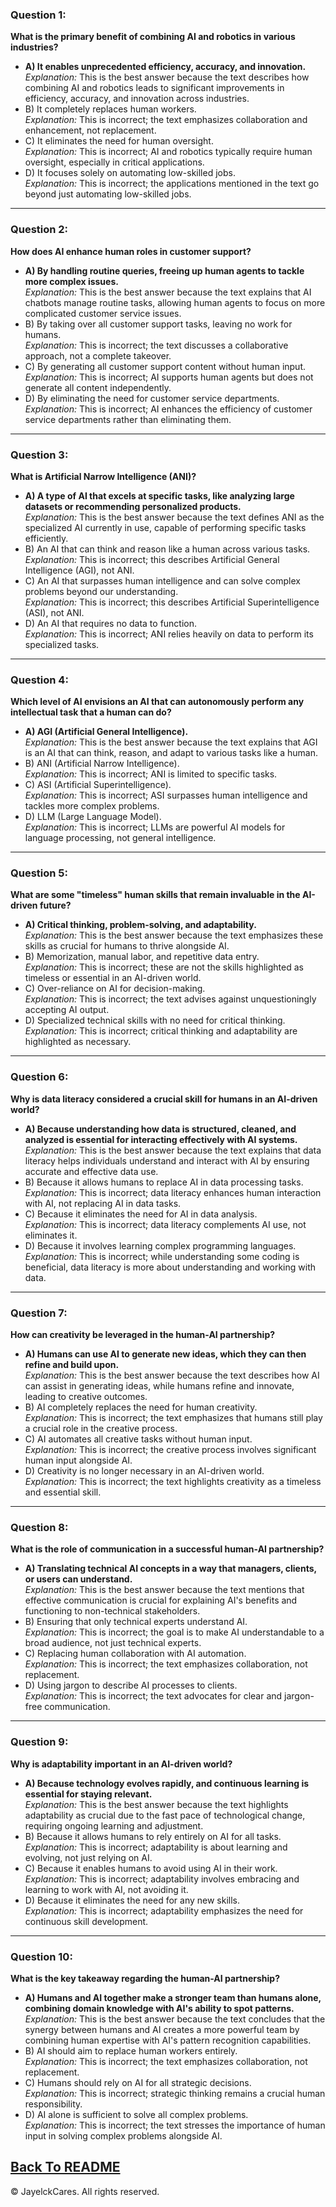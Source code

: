 ### Question 1:
**What is the primary benefit of combining AI and robotics in various industries?**
- **A) It enables unprecedented efficiency, accuracy, and innovation.**  
  *Explanation:* This is the best answer because the text describes how combining AI and robotics leads to significant improvements in efficiency, accuracy, and innovation across industries.
- B) It completely replaces human workers.  
  *Explanation:* This is incorrect; the text emphasizes collaboration and enhancement, not replacement.
- C) It eliminates the need for human oversight.  
  *Explanation:* This is incorrect; AI and robotics typically require human oversight, especially in critical applications.
- D) It focuses solely on automating low-skilled jobs.  
  *Explanation:* This is incorrect; the applications mentioned in the text go beyond just automating low-skilled jobs.

---

### Question 2:
**How does AI enhance human roles in customer support?**
- **A) By handling routine queries, freeing up human agents to tackle more complex issues.**  
  *Explanation:* This is the best answer because the text explains that AI chatbots manage routine tasks, allowing human agents to focus on more complicated customer service issues.
- B) By taking over all customer support tasks, leaving no work for humans.  
  *Explanation:* This is incorrect; the text discusses a collaborative approach, not a complete takeover.
- C) By generating all customer support content without human input.  
  *Explanation:* This is incorrect; AI supports human agents but does not generate all content independently.
- D) By eliminating the need for customer service departments.  
  *Explanation:* This is incorrect; AI enhances the efficiency of customer service departments rather than eliminating them.

---

### Question 3:
**What is Artificial Narrow Intelligence (ANI)?**
- **A) A type of AI that excels at specific tasks, like analyzing large datasets or recommending personalized products.**  
  *Explanation:* This is the best answer because the text defines ANI as the specialized AI currently in use, capable of performing specific tasks efficiently.
- B) An AI that can think and reason like a human across various tasks.  
  *Explanation:* This is incorrect; this describes Artificial General Intelligence (AGI), not ANI.
- C) An AI that surpasses human intelligence and can solve complex problems beyond our understanding.  
  *Explanation:* This is incorrect; this describes Artificial Superintelligence (ASI), not ANI.
- D) An AI that requires no data to function.  
  *Explanation:* This is incorrect; ANI relies heavily on data to perform its specialized tasks.

---

### Question 4:
**Which level of AI envisions an AI that can autonomously perform any intellectual task that a human can do?**
- **A) AGI (Artificial General Intelligence).**  
  *Explanation:* This is the best answer because the text explains that AGI is an AI that can think, reason, and adapt to various tasks like a human.
- B) ANI (Artificial Narrow Intelligence).  
  *Explanation:* This is incorrect; ANI is limited to specific tasks.
- C) ASI (Artificial Superintelligence).  
  *Explanation:* This is incorrect; ASI surpasses human intelligence and tackles more complex problems.
- D) LLM (Large Language Model).  
  *Explanation:* This is incorrect; LLMs are powerful AI models for language processing, not general intelligence.

---

### Question 5:
**What are some "timeless" human skills that remain invaluable in the AI-driven future?**
- **A) Critical thinking, problem-solving, and adaptability.**  
  *Explanation:* This is the best answer because the text emphasizes these skills as crucial for humans to thrive alongside AI.
- B) Memorization, manual labor, and repetitive data entry.  
  *Explanation:* This is incorrect; these are not the skills highlighted as timeless or essential in an AI-driven world.
- C) Over-reliance on AI for decision-making.  
  *Explanation:* This is incorrect; the text advises against unquestioningly accepting AI output.
- D) Specialized technical skills with no need for critical thinking.  
  *Explanation:* This is incorrect; critical thinking and adaptability are highlighted as necessary.

---

### Question 6:
**Why is data literacy considered a crucial skill for humans in an AI-driven world?**
- **A) Because understanding how data is structured, cleaned, and analyzed is essential for interacting effectively with AI systems.**  
  *Explanation:* This is the best answer because the text explains that data literacy helps individuals understand and interact with AI by ensuring accurate and effective data use.
- B) Because it allows humans to replace AI in data processing tasks.  
  *Explanation:* This is incorrect; data literacy enhances human interaction with AI, not replacing AI in data tasks.
- C) Because it eliminates the need for AI in data analysis.  
  *Explanation:* This is incorrect; data literacy complements AI use, not eliminates it.
- D) Because it involves learning complex programming languages.  
  *Explanation:* This is incorrect; while understanding some coding is beneficial, data literacy is more about understanding and working with data.

---

### Question 7:
**How can creativity be leveraged in the human-AI partnership?**
- **A) Humans can use AI to generate new ideas, which they can then refine and build upon.**  
  *Explanation:* This is the best answer because the text describes how AI can assist in generating ideas, while humans refine and innovate, leading to creative outcomes.
- B) AI completely replaces the need for human creativity.  
  *Explanation:* This is incorrect; the text emphasizes that humans still play a crucial role in the creative process.
- C) AI automates all creative tasks without human input.  
  *Explanation:* This is incorrect; the creative process involves significant human input alongside AI.
- D) Creativity is no longer necessary in an AI-driven world.  
  *Explanation:* This is incorrect; the text highlights creativity as a timeless and essential skill.

---

### Question 8:
**What is the role of communication in a successful human-AI partnership?**
- **A) Translating technical AI concepts in a way that managers, clients, or users can understand.**  
  *Explanation:* This is the best answer because the text mentions that effective communication is crucial for explaining AI's benefits and functioning to non-technical stakeholders.
- B) Ensuring that only technical experts understand AI.  
  *Explanation:* This is incorrect; the goal is to make AI understandable to a broad audience, not just technical experts.
- C) Replacing human collaboration with AI automation.  
  *Explanation:* This is incorrect; the text emphasizes collaboration, not replacement.
- D) Using jargon to describe AI processes to clients.  
  *Explanation:* This is incorrect; the text advocates for clear and jargon-free communication.

---

### Question 9:
**Why is adaptability important in an AI-driven world?**
- **A) Because technology evolves rapidly, and continuous learning is essential for staying relevant.**  
  *Explanation:* This is the best answer because the text highlights adaptability as crucial due to the fast pace of technological change, requiring ongoing learning and adjustment.
- B) Because it allows humans to rely entirely on AI for all tasks.  
  *Explanation:* This is incorrect; adaptability is about learning and evolving, not just relying on AI.
- C) Because it enables humans to avoid using AI in their work.  
  *Explanation:* This is incorrect; adaptability involves embracing and learning to work with AI, not avoiding it.
- D) Because it eliminates the need for any new skills.  
  *Explanation:* This is incorrect; adaptability emphasizes the need for continuous skill development.

---

### Question 10:
**What is the key takeaway regarding the human-AI partnership?**
- **A) Humans and AI together make a stronger team than humans alone, combining domain knowledge with AI's ability to spot patterns.**  
  *Explanation:* This is the best answer because the text concludes that the synergy between humans and AI creates a more powerful team by combining human expertise with AI's pattern recognition capabilities.
- B) AI should aim to replace human workers entirely.  
  *Explanation:* This is incorrect; the text emphasizes collaboration, not replacement.
- C) Humans should rely on AI for all strategic decisions.  
  *Explanation:* This is incorrect; strategic thinking remains a crucial human responsibility.
- D) AI alone is sufficient to solve all complex problems.  
  *Explanation:* This is incorrect; the text stresses the importance of human input in solving complex problems alongside AI.
  
  
  
<a href="README.md">Back To README</a>
---

© JayelckCares. All rights reserved.

